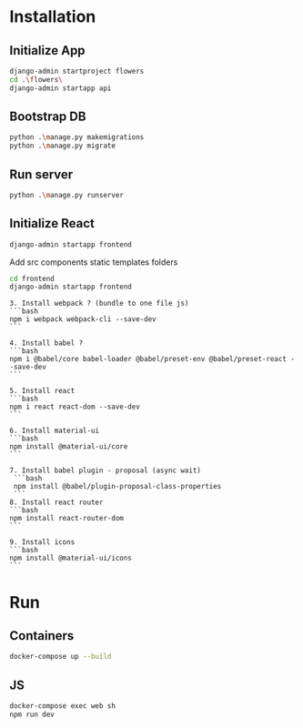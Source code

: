 # Installation 


## Initialize App
```sh
django-admin startproject flowers
cd .\flowers\
django-admin startapp api
```

## Bootstrap DB
```sh
python .\manage.py makemigrations
python .\manage.py migrate
```

## Run server 
```sh
python .\manage.py runserver
```

## Initialize React
```sh
django-admin startapp frontend
```

Add src components static templates folders

```sh
cd frontend
django-admin startapp frontend
```
    3. Install webpack ? (bundle to one file js)
    ```bash
    npm i webpack webpack-cli --save-dev
    ```

    4. Install babel ?
    ```bash 
    npm i @babel/core babel-loader @babel/preset-env @babel/preset-react --save-dev
    ```

    5. Install react
    ```bash
    npm i react react-dom --save-dev
    ```

    6. Install material-ui
    ```bash
    npm install @material-ui/core
    ```

    7. Install babel plugin - proposal (async wait)
     ```bash
     npm install @babel/plugin-proposal-class-properties
     ```
    8. Install react router
    ```bash 
    npm install react-router-dom
    ```    

    9. Install icons
    ```bash
    npm install @material-ui/icons
    ```

# Run 
## Containers
```sh
docker-compose up --build
```

## JS
```sh
docker-compose exec web sh
npm run dev
```

